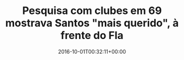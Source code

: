 ---
layout: post
title: "Pesquisa com clubes em 69 mostrava Santos \"mais querido\", à frente do Fla"
date: 2016-10-01T00:32:11+00:00
external_link: "http://sportv.globo.com/site/programas/redacao-sportv/noticia/2016/09/redacao-relembra-primeira-pesquisa-com-clubes-e-o-mais-querido-santos.html"
categories: news globo.com
---
